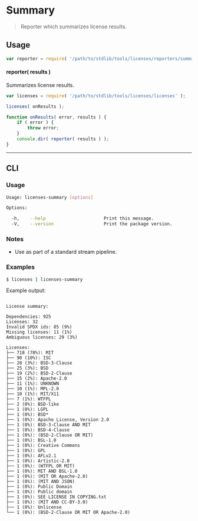 # Summary

> Reporter which summarizes license results.


<!-- <intro> -->

<!-- </intro> -->


<!-- <usage> -->

## Usage

``` javascript
var reporter = require( '/path/to/stdlib/tools/licenses/reporters/summary' );
```

#### reporter( results )

Summarizes license results.

``` javascript
var licenses = require( '/path/to/stdlib/tools/licenses/licenses' );

licenses( onResults );

function onResults( error, results ) {
    if ( error ) {
        throw error;
    }
    console.dir( reporter( results ) );
}
```

<!-- </usage> -->


<!-- <examples> -->

<!-- ## Examples

``` javascript

``` -->

<!-- </examples> -->


<!-- <cli> -->

---

## CLI

<!-- <usage> -->

### Usage

``` bash
Usage: licenses-summary [options]

Options:

  -h,    --help                      Print this message.
  -V,    --version                   Print the package version.
```

<!-- </usage> -->


<!-- <notes> -->

### Notes

* Use as part of a standard stream pipeline.

<!-- </notes> -->


<!-- <examples> -->

### Examples

``` bash
$ licenses | licenses-summary
```

Example output:

``` text

License summary:

Dependencies: 925
Licenses: 32
Invalid SPDX ids: 85 (9%)
Missing licenses: 11 (1%)
Ambiguous licenses: 29 (3%)

Licenses:
├── 718 (78%): MIT
├── 90 (10%): ISC
├── 28 (3%): BSD-3-Clause
├── 25 (3%): BSD
├── 19 (2%): BSD-2-Clause
├── 15 (2%): Apache-2.0
├── 11 (1%): UNKNOWN
├── 10 (1%): MPL-2.0
├── 10 (1%): MIT/X11
├── 7 (1%): WTFPL
├── 2 (0%): BSD-like
├── 1 (0%): LGPL
├── 1 (0%): BSD*
├── 1 (0%): Apache License, Version 2.0
├── 1 (0%): BSD-3-Clause AND MIT
├── 1 (0%): BSD-4-Clause
├── 1 (0%): (BSD-2-Clause OR MIT)
├── 1 (0%): BSL-1.0
├── 1 (0%): Creative Commons
├── 1 (0%): GPL
├── 1 (0%): AFLv2.1
├── 1 (0%): Artistic-2.0
├── 1 (0%): (WTFPL OR MIT)
├── 1 (0%): MIT AND BSL-1.0
├── 1 (0%): (MIT OR Apache-2.0)
├── 1 (0%): (MIT AND JSON)
├── 1 (0%): Public Domain
├── 1 (0%): Public domain
├── 1 (0%): SEE LICENSE IN COPYING.txt
├── 1 (0%): (MIT AND CC-BY-3.0)
├── 1 (0%): Unlicense
└── 1 (0%): (BSD-2-Clause OR MIT OR Apache-2.0)

```

<!-- </examples> -->

<!-- </cli> -->


<!-- <links> -->

<!-- </links> -->
